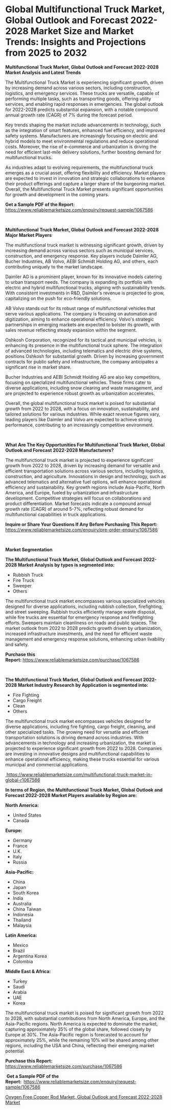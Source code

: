 <p><h1>Global Multifunctional Truck Market, Global Outlook and Forecast 2022-2028 Market Size and Market Trends: Insights and Projections from 2025 to 2032</h1></p><p><strong>Multifunctional Truck Market, Global Outlook and Forecast 2022-2028 Market Analysis and Latest Trends</strong></p>
<p><p>The Multifunctional Truck Market is experiencing significant growth, driven by increasing demand across various sectors, including construction, logistics, and emergency services. These trucks are versatile, capable of performing multiple tasks, such as transporting goods, offering utility services, and enabling rapid responses in emergencies. The global outlook for 2022-2028 predicts substantial expansion, with a notable compound annual growth rate (CAGR) of 7% during the forecast period.</p><p>Key trends shaping the market include advancements in technology, such as the integration of smart features, enhanced fuel efficiency, and improved safety systems. Manufacturers are increasingly focusing on electric and hybrid models to meet environmental regulations and reduce operational costs. Moreover, the rise of e-commerce and urbanization is driving the need for efficient last-mile delivery solutions, further boosting demand for multifunctional trucks.</p><p>As industries adapt to evolving requirements, the multifunctional truck emerges as a crucial asset, offering flexibility and efficiency. Market players are expected to invest in innovation and strategic collaborations to enhance their product offerings and capture a larger share of the burgeoning market. Overall, the Multifunctional Truck Market presents significant opportunities for growth and development in the coming years.</p></p>
<p><strong>Get a Sample PDF of the Report:&nbsp;</strong> <a href="https://www.reliablemarketsize.com/enquiry/request-sample/1067586?utm_campaign=3452&utm_medium=2&utm_source=Github&utm_content=ia&utm_term=21032025&utm_id=multifunctional-truck-market-global-outlook-and-forecast-2022-2028">https://www.reliablemarketsize.com/enquiry/request-sample/1067586</a></p>
<p>&nbsp;</p>
<p><strong>Multifunctional Truck Market, Global Outlook and Forecast 2022-2028 Major Market Players</strong></p>
<p><p>The multifunctional truck market is witnessing significant growth, driven by increasing demand across various sectors such as municipal services, construction, and emergency response. Key players include Daimler AG, Bucher Industries, AB Volvo, AEBI Schmidt Holding AG, and others, each contributing uniquely to the market landscape.</p><p>Daimler AG is a prominent player, known for its innovative models catering to urban transport needs. The company is expanding its portfolio with electric and hybrid multifunctional trucks, aligning with sustainability trends. With consistent investments in R&D, Daimler's revenue is projected to grow, capitalizing on the push for eco-friendly solutions.</p><p>AB Volvo stands out for its robust range of multifunctional vehicles that serve various applications. The company is focusing on automation and digitization, aiming to enhance operational efficiency. Volvo's strategic partnerships in emerging markets are expected to bolster its growth, with sales revenue reflecting steady expansion within the segment.</p><p>Oshkosh Corporation, recognized for its tactical and municipal vehicles, is enhancing its presence in the multifunctional truck sphere. The integration of advanced technologies, including telematics and electric drive systems, positions Oshkosh for substantial growth. Driven by increasing government contracts for public safety and infrastructure, the company anticipates a significant rise in market share.</p><p>Bucher Industries and AEBI Schmidt Holding AG are also key competitors, focusing on specialized multifunctional vehicles. These firms cater to diverse applications, including snow clearing and waste management, and are projected to experience robust growth as urbanization accelerates.</p><p>Overall, the global multifunctional truck market is poised for substantial growth from 2022 to 2028, with a focus on innovation, sustainability, and tailored solutions for various industries. While exact revenue figures vary, leading players like Daimler and Volvo are expected to achieve strong performance, contributing to an increasingly competitive environment.</p></p>
<p>&nbsp;</p>
<p><strong>What Are The Key Opportunities For Multifunctional Truck Market, Global Outlook and Forecast 2022-2028 Manufacturers?</strong></p>
<p><p>The multifunctional truck market is projected to experience significant growth from 2022 to 2028, driven by increasing demand for versatile and efficient transportation solutions across various sectors, including logistics, construction, and agriculture. Innovations in design and technology, such as advanced telematics and alternative fuel options, will enhance operational efficiency and sustainability. Key growth regions include Asia-Pacific, North America, and Europe, fueled by urbanization and infrastructure development. Competitive strategies will focus on collaborations and product differentiation. Market forecasts indicate a compound annual growth rate (CAGR) of around 5-7%, reflecting robust demand for multifunctional capabilities in truck applications.</p></p>
<p><strong>Inquire or Share Your Questions If Any Before Purchasing This Report:</strong> <a href="https://www.reliablemarketsize.com/enquiry/pre-order-enquiry/1067586?utm_campaign=3452&utm_medium=2&utm_source=Github&utm_content=ia&utm_term=21032025&utm_id=multifunctional-truck-market-global-outlook-and-forecast-2022-2028">https://www.reliablemarketsize.com/enquiry/pre-order-enquiry/1067586</a></p>
<p>&nbsp;</p>
<p><strong>Market Segmentation</strong></p>
<p><strong>The Multifunctional Truck Market, Global Outlook and Forecast 2022-2028 Market Analysis by types is segmented into:</strong></p>
<p><ul><li>Rubbish Truck</li><li>Fire Truck</li><li>Sweeper</li><li>Others</li></ul></p>
<p><p>The multifunctional truck market encompasses various specialized vehicles designed for diverse applications, including rubbish collection, firefighting, and street sweeping. Rubbish trucks efficiently manage waste disposal, while fire trucks are essential for emergency response and firefighting efforts. Sweepers maintain cleanliness on roads and public spaces. The market outlook from 2022 to 2028 predicts growth driven by urbanization, increased infrastructure investments, and the need for efficient waste management and emergency response solutions, enhancing urban livability and safety.</p></p>
<p><strong>Purchase this Report:&nbsp;</strong><a href="https://www.reliablemarketsize.com/purchase/1067586?utm_campaign=3452&utm_medium=2&utm_source=Github&utm_content=ia&utm_term=21032025&utm_id=multifunctional-truck-market-global-outlook-and-forecast-2022-2028">https://www.reliablemarketsize.com/purchase/1067586</a></p>
<p>&nbsp;</p>
<p><strong>The Multifunctional Truck Market, Global Outlook and Forecast 2022-2028 Market Industry Research by Application is segmented into:</strong></p>
<p><ul><li>Fire Fighting</li><li>Cargo Freight</li><li>Clean</li><li>Others</li></ul></p>
<p><p>The multifunctional truck market encompasses vehicles designed for diverse applications, including fire fighting, cargo freight, cleaning, and other specialized tasks. The growing need for versatile and efficient transportation solutions is driving demand across industries. With advancements in technology and increasing urbanization, the market is projected to experience significant growth from 2022 to 2028. Companies are investing in innovative designs and multifunctional capabilities to enhance operational efficiency, making these trucks essential for various municipal and commercial applications.</p></p>
<p><a href="https://www.reliablemarketsize.com/multifunctional-truck-market-in-global-r1067586?utm_campaign=3452&utm_medium=2&utm_source=Github&utm_content=ia&utm_term=21032025&utm_id=multifunctional-truck-market-global-outlook-and-forecast-2022-2028">&nbsp;https://www.reliablemarketsize.com/multifunctional-truck-market-in-global-r1067586</a></p>
<p><strong>In terms of Region, the Multifunctional Truck Market, Global Outlook and Forecast 2022-2028 Market Players available by Region are:</strong></p>
<p>
    <p> <strong> North America: </strong>
        <ul>
            <li>United States</li>
            <li>Canada</li>
        </ul>
        </p> 
    <p> <strong> Europe: </strong>
        <ul>
            <li>Germany</li>
            <li>France</li>
            <li>U.K.</li>
            <li>Italy</li>
            <li>Russia</li>
        </ul>
        </p> 
    <p> <strong> Asia-Pacific: </strong>
        <ul>
            <li>China</li>
            <li>Japan</li>
            <li>South Korea</li>
            <li>India</li>
            <li>Australia</li>
            <li>China Taiwan</li>
            <li>Indonesia</li>
            <li>Thailand</li>
            <li>Malaysia</li>
        </ul>
        </p> 
    <p> <strong> Latin America: </strong>
        <ul>
            <li>Mexico</li>
            <li>Brazil</li>
            <li>Argentina Korea</li>
            <li>Colombia</li>
        </ul>
        </p> 
    <p> <strong> Middle East & Africa: </strong>
        <ul>
            <li>Turkey</li>
            <li>Saudi</li>
            <li>Arabia</li>
            <li>UAE</li>
            <li>Korea</li>
        </ul>
    </p>
    </p>
<p><p>The multifunctional truck market is poised for significant growth from 2022 to 2028, with substantial contributions from North America, Europe, and the Asia-Pacific regions. North America is expected to dominate the market, capturing approximately 35% of the global share, followed closely by Europe at 30%. The Asia-Pacific region is forecasted to account for approximately 25%, while the remaining 10% will be shared among other regions, including the USA and China, reflecting their emerging market potential.</p></p>
<p><strong>Purchase this Report: </strong><a href="https://www.reliablemarketsize.com/purchase/1067586?utm_campaign=3452&utm_medium=2&utm_source=Github&utm_content=ia&utm_term=21032025&utm_id=multifunctional-truck-market-global-outlook-and-forecast-2022-2028">https://www.reliablemarketsize.com/purchase/1067586</a></p>
<p>&nbsp;<strong>Get a Sample PDF of the Report:&nbsp;&nbsp;</strong><a href="https://www.reliablemarketsize.com/enquiry/request-sample/1067586?utm_campaign=3452&utm_medium=2&utm_source=Github&utm_content=ia&utm_term=21032025&utm_id=multifunctional-truck-market-global-outlook-and-forecast-2022-2028">https://www.reliablemarketsize.com/enquiry/request-sample/1067586</a></p>
<p><strong></strong></p>
<p><p><a href="https://github.com/boccalyver5k/Market-Research-Report-List-1/blob/main/oxygen-free-copper-rod-market-global-outlook-and-forecast-2022-2028-market.md?utm_campaign=3452&utm_medium=2&utm_source=Github&utm_content=ia&utm_term=21032025&utm_id=multifunctional-truck-market-global-outlook-and-forecast-2022-2028">Oxygen Free Copper Rod Market, Global Outlook and Forecast 2022-2028 Market</a></p></p>